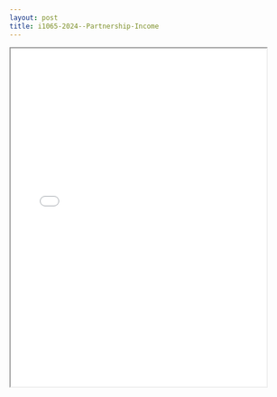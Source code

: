 ```yaml
---
layout: post
title: i1065-2024--Partnership-Income
---
```


<div class="pdf-container">
<iframe src="/ea/assets/pdfs/i1065-2024--Partnership-Income.pdf" height="600" width="90%" allowFullScreen="true"></iframe>
</div>

